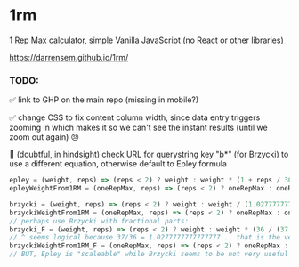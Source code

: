 # 1rm
1 Rep Max calculator, simple Vanilla JavaScript (no React or other libraries)

https://darrensem.github.io/1rm/

### TODO:

✅️ link to GHP on the main repo (missing in mobile?)

✅️ change CSS to fix content column width, since data entry triggers zooming in which makes it so we can't see the instant results (until we zoom out again) 😠

🔲 (doubtful, in hindsight) check URL for querystring key "b*" (for Brzycki) to use a different equation, otherwise default to Epley formula
```js
epley = (weight, reps) => (reps < 2) ? weight : weight * (1 + reps / 30);
epleyWeightFrom1RM = (oneRepMax, reps) => (reps < 2) ? oneRepMax : oneRepMax / (1 + reps / 30);

brzycki = (weight, reps) => (reps < 2) ? weight : weight / (1.0277777777777777 - (0.0277777777777777 * reps));
brzyckiWeightFrom1RM = (oneRepMax, reps) => (reps < 2) ? oneRepMax : oneRepMax * (1.0277777777777777 - (0.0277777777777777 * reps));
// perhaps use Brzycki with fractional parts:
brzycki_F = (weight, reps) => (reps < 2) ? weight : weight * (36 / (37 - reps));
// ^ seems logical because 37/36 = 1.0277777777777777... that is the version found @ https://www.vcalc.com/wiki/brzycki
brzyckiWeightFrom1RM_F = (oneRepMax, reps) => (reps < 2) ? oneRepMax : oneRepMax * ((37 - reps) / 36);
// BUT, Epley is "scaleable" while Brzycki seems to be not very useful at 13+ reps (and it of course becomes _Infinitely_ NONSENSICAL at 37)
```

